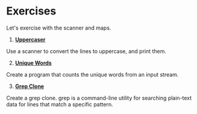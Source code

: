 # Exercises

Let's exercise with the scanner and maps.

1. **[Uppercaser](https://github.com/inancgumus/learngo/tree/master/23-project-log-parser/exercises/01-uppercaser)**

  Use a scanner to convert the lines to uppercase, and print them.
   
2. **[Unique Words](https://github.com/inancgumus/learngo/tree/master/23-project-log-parser/exercises/02-unique-words)**

  Create a program that counts the unique words from an input stream.

3. **[Grep Clone](https://github.com/inancgumus/learngo/tree/master/23-project-log-parser/exercises/03-grep)**

  Create a grep clone. grep is a command-line utility for searching plain-text data for lines that match a specific pattern.